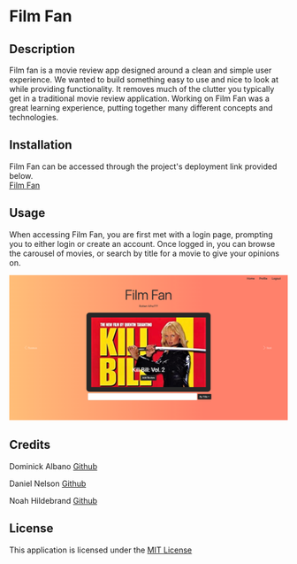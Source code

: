 # Film Fan

## Description

Film fan is a movie review app designed around a clean and simple user experience. We wanted to build something easy to use and nice to look at while providing functionality. It removes much of the clutter you typically get in a traditional movie review application. Working on Film Fan was a great learning experience, putting together many different concepts and technologies.


## Installation

Film Fan can be accessed through the project's deployment link provided below. <br>
[Film Fan](https://floating-depths-94622.herokuapp.com/)

## Usage

When accessing Film Fan, you are first met with a login page, prompting you to either login or create an account. Once logged in, you can browse the carousel of movies, or search by title for a movie to give your opinions on.

![Home page screenshot](./assets/images/filmfan.png)

## Credits

Dominick Albano [Github](https://github.com/dev-dominick)

Daniel Nelson [Github](https://github.com/dannelson714)

Noah Hildebrand [Github](https://github.com/nhilde)


## License

This application is licensed under the [MIT License](LICENSE)
